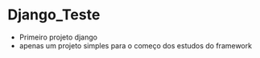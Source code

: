 # Django_Teste
- Primeiro projeto django
- apenas um projeto simples para o começo dos estudos do framework
